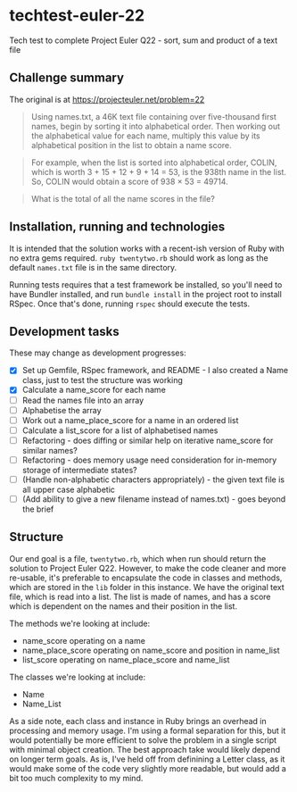 # techtest-euler-22
Tech test to complete Project Euler Q22 - sort, sum and product of a text file

## Challenge summary

The original is at https://projecteuler.net/problem=22


> Using names.txt, a 46K text file containing over five-thousand first names, begin by sorting it into alphabetical order. Then working out the alphabetical value for each name, multiply this value by its alphabetical position in the list to obtain a name score.

> For example, when the list is sorted into alphabetical order, COLIN, which is worth 3 + 15 + 12 + 9 + 14 = 53, is the 938th name in the list. So, COLIN would obtain a score of 938 × 53 = 49714.

> What is the total of all the name scores in the file?


## Installation, running and technologies

It is intended that the solution works with a recent-ish version of Ruby with no extra gems required. `ruby twentytwo.rb` should work as long as the default `names.txt` file is in the same directory.

Running tests requires that a test framework be installed, so you'll need to have Bundler installed, and run `bundle install` in the project root to install RSpec. Once that's done, running `rspec` should execute the tests.

## Development tasks

These may change as development progresses:

- [x] Set up Gemfile, RSpec framework, and README - I also created a Name class, just to test the structure was working
- [x] Calculate a name_score for each name
- [ ] Read the names file into an array
- [ ] Alphabetise the array
- [ ] Work out a name_place_score for a name in an ordered list
- [ ] Calculate a list_score for a list of alphabetised names
- [ ] Refactoring - does diffing or similar help on iterative name_score for similar names?
- [ ] Refactoring - does memory usage need consideration for in-memory storage of intermediate states?
- [ ] (Handle non-alphabetic characters appropriately) - the given text file is all upper case alphabetic
- [ ] (Add ability to give a new filename instead of names.txt) - goes beyond the brief

## Structure

Our end goal is a file, `twentytwo.rb`, which when run should return the solution to Project Euler Q22. However, to make the code cleaner and more re-usable, it's preferable to encapsulate the code in classes and methods, which are stored in the `lib` folder in this instance. We have the original text file, which is read into a list. The list is made of names, and has a score which is dependent on the names and their position in the list.

The methods we're looking at include:

* name_score operating on a name
* name_place_score operating on name_score and position in name_list
* list_score operating on name_place_score and name_list

The classes we're looking at include:

* Name
* Name_List

As a side note, each class and instance in Ruby brings an overhead in processing and memory usage. I'm using a formal separation for this, but it would potentially be more efficient to solve the problem in a single script with minimal object creation. The best approach take would likely depend on longer term goals. As is, I've held off from definining a Letter class, as it would make some of the code very slightly more readable, but would add a bit too much complexity to my mind.
